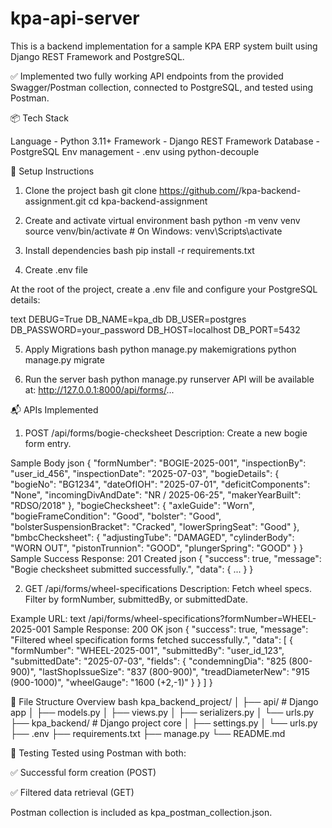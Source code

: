 # kpa-api-server

This is a backend implementation for a sample KPA ERP system built using Django REST Framework and PostgreSQL.

✅ Implemented two fully working API endpoints from the provided Swagger/Postman collection, connected to PostgreSQL, and tested using Postman.

📦 Tech Stack

Language	- Python 3.11+
Framework - 	Django REST Framework
Database -	PostgreSQL
Env management -	.env using python-decouple


🚀 Setup Instructions

1. Clone the project
bash
git clone https://github.com/<your-username>/kpa-backend-assignment.git
cd kpa-backend-assignment

3. Create and activate virtual environment
bash
python -m venv venv
source venv/bin/activate  # On Windows: venv\Scripts\activate

5. Install dependencies
bash
pip install -r requirements.txt
6. Create .env file
   
At the root of the project, create a .env file and configure your PostgreSQL details:

text
DEBUG=True
DB_NAME=kpa_db
DB_USER=postgres
DB_PASSWORD=your_password
DB_HOST=localhost
DB_PORT=5432

5. Apply Migrations
bash
python manage.py makemigrations
python manage.py migrate

6. Run the server
bash
python manage.py runserver
API will be available at:
http://127.0.0.1:8000/api/forms/...

📬 APIs Implemented
1. POST /api/forms/bogie-checksheet
Description: Create a new bogie form entry.

Sample Body
json
{
  "formNumber": "BOGIE-2025-001",
  "inspectionBy": "user_id_456",
  "inspectionDate": "2025-07-03",
  "bogieDetails": {
    "bogieNo": "BG1234",
    "dateOfIOH": "2025-07-01",
    "deficitComponents": "None",
    "incomingDivAndDate": "NR / 2025-06-25",
    "makerYearBuilt": "RDSO/2018"
  },
  "bogieChecksheet": {
    "axleGuide": "Worn",
    "bogieFrameCondition": "Good",
    "bolster": "Good",
    "bolsterSuspensionBracket": "Cracked",
    "lowerSpringSeat": "Good"
  },
  "bmbcChecksheet": {
    "adjustingTube": "DAMAGED",
    "cylinderBody": "WORN OUT",
    "pistonTrunnion": "GOOD",
    "plungerSpring": "GOOD"
  }
}
Sample Success Response: 201 Created
json
{
  "success": true,
  "message": "Bogie checksheet submitted successfully.",
  "data": { ... }
}

2. GET /api/forms/wheel-specifications
Description: Fetch wheel specs. Filter by formNumber, submittedBy, or submittedDate.

Example URL:
text
/api/forms/wheel-specifications?formNumber=WHEEL-2025-001
Sample Response: 200 OK
json
{
  "success": true,
  "message": "Filtered wheel specification forms fetched successfully.",
  "data": [
    {
      "formNumber": "WHEEL-2025-001",
      "submittedBy": "user_id_123",
      "submittedDate": "2025-07-03",
      "fields": {
        "condemningDia": "825 (800-900)",
        "lastShopIssueSize": "837 (800-900)",
        "treadDiameterNew": "915 (900-1000)",
        "wheelGauge": "1600 (+2,-1)"
      }
    }
  ]
}

📂 File Structure Overview
bash
kpa_backend_project/
│
├── api/                  # Django app
│   ├── models.py
│   ├── views.py
│   ├── serializers.py
│   └── urls.py
├── kpa_backend/          # Django project core
│   ├── settings.py
│   └── urls.py
├── .env
├── requirements.txt
├── manage.py
└── README.md

🧪 Testing
Tested using Postman with both:

✅ Successful form creation (POST)

✅ Filtered data retrieval (GET)

Postman collection is included as kpa_postman_collection.json.
